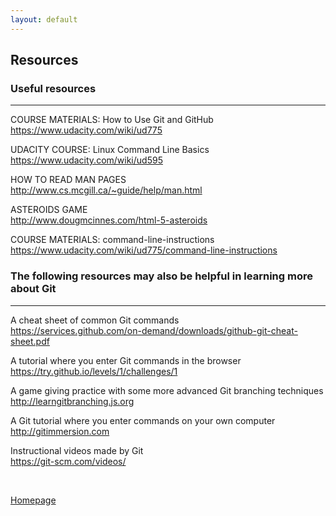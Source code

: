 ```yaml
---
layout: default
---
```


## Resources

### Useful resources
---

COURSE MATERIALS: How to Use Git and GitHub <br />
https://www.udacity.com/wiki/ud775

UDACITY COURSE: Linux Command Line Basics <br />
https://www.udacity.com/wiki/ud595

HOW TO READ MAN PAGES <br />
http://www.cs.mcgill.ca/~guide/help/man.html

ASTEROIDS GAME <br />
http://www.dougmcinnes.com/html-5-asteroids

COURSE MATERIALS: command-line-instructions <br />
https://www.udacity.com/wiki/ud775/command-line-instructions

### The following resources may also be helpful in learning more about Git
---

A cheat sheet of common Git commands <br />
https://services.github.com/on-demand/downloads/github-git-cheat-sheet.pdf

A tutorial where you enter Git commands in the browser <br />
https://try.github.io/levels/1/challenges/1

A game giving practice with some more advanced Git branching techniques <br />
http://learngitbranching.js.org

A Git tutorial where you enter commands on your own computer <br />
http://gitimmersion.com

Instructional videos made by Git <br />
https://git-scm.com/videos/

<br />

[Homepage](../)
